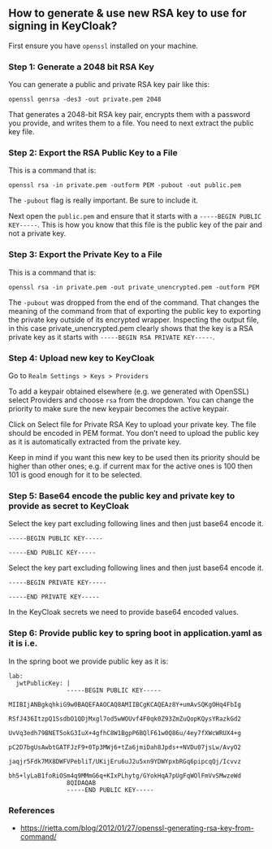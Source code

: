 ## How to generate & use new RSA key to use for signing in KeyCloak?

First ensure you have `openssl` installed on your machine.

### Step 1: Generate a 2048 bit RSA Key

You can generate a public and private RSA key pair like this:

`openssl genrsa -des3 -out private.pem 2048`

That generates a 2048-bit RSA key pair, encrypts them with a password you provide, and writes them to a file. You need to next extract the public key file. 

### Step 2: Export the RSA Public Key to a File

This is a command that is:

`openssl rsa -in private.pem -outform PEM -pubout -out public.pem`

The `-pubout` flag is really important. Be sure to include it.

Next open the `public.pem` and ensure that it starts with a `-----BEGIN PUBLIC KEY-----`. This is how you know that this file is the public key of the pair and not a private key.

### Step 3: Export the Private Key to a File

This is a command that is:

`openssl rsa -in private.pem -out private_unencrypted.pem -outform PEM`

The `-pubout` was dropped from the end of the command. That changes the meaning of the command from that of exporting the public key to exporting the private key outside of its encrypted wrapper. Inspecting the output file, in this case private_unencrypted.pem clearly shows that the key is a RSA private key as it starts with `-----BEGIN RSA PRIVATE KEY-----`.

### Step 4: Upload new key to KeyCloak

Go to `Realm Settings > Keys > Providers`

To add a keypair obtained elsewhere (e.g. we generated with OpenSSL) select Providers and choose `rsa` from the dropdown. You can change the priority to make sure the new keypair becomes the active keypair.

Click on Select file for Private RSA Key to upload your private key. The file should be encoded in PEM format. You don’t need to upload the public key as it is automatically extracted from the private key.

Keep in mind if you want this new key to be used then its priority should be higher than other ones; e.g. if current max for the active ones is 100 then 101 is good enough for it to be selected.

### Step 5: Base64 encode the public key and private key to provide as secret to KeyCloak

Select the key part excluding following lines and then just base64 encode it.

```
-----BEGIN PUBLIC KEY-----

-----END PUBLIC KEY-----
```

Select the key part excluding following lines and then just base64 encode it.

```
-----BEGIN PRIVATE KEY-----

-----END PRIVATE KEY-----
```

In the KeyCloak secrets we need to provide base64 encoded values.

### Step 6: Provide public key to spring boot in application.yaml as it is i.e. 

In the spring boot we provide public key as it is:

```
lab:
  jwtPublicKey: |
                -----BEGIN PUBLIC KEY-----
                MIIBIjANBgkqhkiG9w0BAQEFAAOCAQ8AMIIBCgKCAQEAz8Y+umAvSQKgOHq4FbIg
                RSfJ436ItzpQ1SsdbO1QDjMxgl7od5wWOUvf4F0qk0Z93ZmZuQopKQysYRazkGd2
                UvVq3edh79BNET5okG3IuX+4gfhC8W1BgpP6BQlF61w0Q86u/4ey7fXWcWRUX4+g
                pC2D7bgUsAwbtGATFJzF9+0Tp3MWj6+tZa6jmiDah8Jpds++NVDu07jsLw/AvyO2
                jaqjr5Fdk7MX8DWFVPebliT/UKijEru6uJ2u5xn9YDWYpxbRGq6pipcqQj/Icvvz
                bh5+lyLaB1foRiOSm4q9MMmG6q+KIxPLhytg/GYokHqA7pUgFqWOlFmVvSMwzeWd
                8QIDAQAB
                -----END PUBLIC KEY-----
```

### References

- https://rietta.com/blog/2012/01/27/openssl-generating-rsa-key-from-command/

